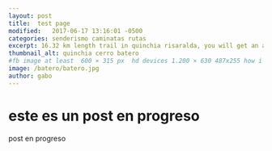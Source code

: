 ```yaml
---
layout: post
title:  test page
modified:   2017-06-17 13:16:01 -0500
categories: senderismo caminatas rutas 
excerpt: 16.32 km length trail in quinchia risaralda, you will get an amazing view of quinchia and some small towns
thumbnail_alt: quinchia cerro batero
#fb image at least  600 × 315 px  hd devices 1.200 × 630 487x255 how i see it
image: /batero/batero.jpg
author: gabo
---
```


# este es un post en progreso

post en progreso
